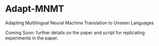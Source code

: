 # Adapt-MNMT
Adapting Multilingual Neural Machine Translation to Unseen Languages

Coming Soon: further details on the paper and script for replicating experiments in the paper.
